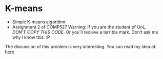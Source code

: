 # K-means
- Simple K-means algorithm
- Assignment 2 of COMP527
Warning: If you are the student of UoL, *DON'T COPY THIS CODE*. Or you'll recieve a terrible mark. 
Don't ask me why I know this. :P

The discussion of this problem is very interesting. You can read my idea at: [here](https://typewind.github.io/2017/03/27/instance-output/)
